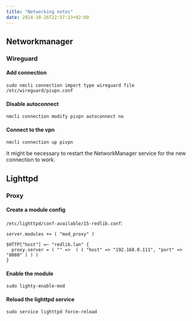 ```yaml
---
title: "Networking notes"
date: 2024-10-26T22:57:13+02:00
---
```


## Networkmanager

### Wireguard

#### Add connection

```terminal
sudo nmcli connection import type wireguard file /etc/wireguard/pivpn.conf
```

#### Disable autoconnect

```terminal
nmcli connection modify pivpn autoconnect no
```

#### Connect to the vpn

```terminal
nmcli connection up pivpn
```

It might be necessary to restart the NetworkManager service for the new connection to work.

## Lighttpd

### Proxy

#### Create a module config

`/etc/lighttpd/conf-available/15-redlib.conf`:

```
server.modules += ( "mod_proxy" )

$HTTP["host"] =~ "redlib.lan" {
  proxy.server = ( "" =>  ( ( "host" => "192.168.0.111", "port" => "8080" ) ) )
}
```

#### Enable the module

```terminal
sudo lighty-enable-mod
```

#### Reload the lighttpd service

```terminal
sudo service lighttpd force-reload
```

